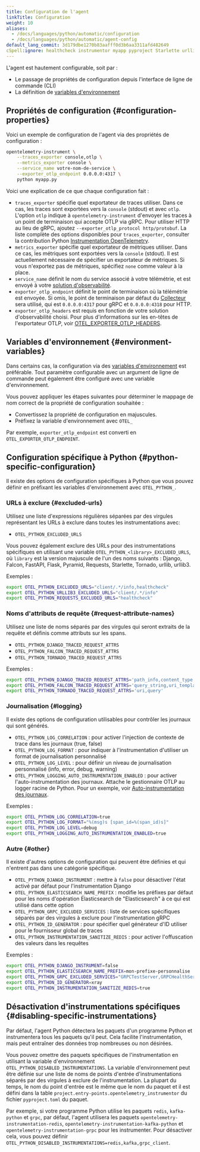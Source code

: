 ```yaml
---
title: Configuration de l'agent
linkTitle: Configuration
weight: 10
aliases:
  - /docs/languages/python/automatic/configuration
  - /docs/languages/python/automatic/agent-config
default_lang_commit: 3d179dbe1270b83aafff0d3b6aa3311afd482649
cSpell:ignore: healthcheck instrumentor myapp pyproject Starlette urllib
---
```


L'agent est hautement configurable, soit par :

- Le passage de propriétés de configuration depuis l'interface de ligne de
  commande (CLI)
- La définition de
  [variables d'environnement](/docs/specs/otel/configuration/sdk-environment-variables/)

## Propriétés de configuration {#configuration-properties}

Voici un exemple de configuration de l'agent via des propriétés de configuration
:

```sh
opentelemetry-instrument \
    --traces_exporter console,otlp \
    --metrics_exporter console \
    --service_name votre-nom-de-service \
    --exporter_otlp_endpoint 0.0.0.0:4317 \
    python myapp.py
```

Voici une explication de ce que chaque configuration fait :

- `traces_exporter` spécifie quel exportateur de traces utiliser. Dans ce cas,
  les traces sont exportées vers la `console` (stdout) et avec `otlp`. L'option
  `otlp` indique à `opentelemetry-instrument` d'envoyer les traces à un point de
  terminaison qui accepte OTLP via gRPC. Pour utiliser HTTP au lieu de gRPC,
  ajoutez `--exporter_otlp_protocol http/protobuf`. La liste complète des
  options disponibles pour `traces_exporter`, consulter la contribution Python
  [Instrumentation OpenTelemetry](https://github.com/open-telemetry/opentelemetry-python-contrib/tree/main/opentelemetry-instrumentation).
- `metrics_exporter` spécifie quel exportateur de métriques utiliser. Dans ce
  cas, les métriques sont exportées vers la `console` (stdout). Il est
  actuellement nécessaire de spécifier un exportateur de métriques. Si vous
  n'exportez pas de métriques, spécifiez `none` comme valeur à la place.
- `service_name` définit le nom du service associé à votre télémétrie, et est
  envoyé à votre [solution d'observabilité](/ecosystem/vendors/).
- `exporter_otlp_endpoint` définit le point de terminaison où la télémétrie est
  envoyée. Si omis, le point de terminaison par défaut du
  [Collecteur](/docs/collector/) sera utilisé, qui est `0.0.0.0:4317` pour gRPC
  et `0.0.0.0:4318` pour HTTP.
- `exporter_otlp_headers` est requis en fonction de votre solution
  d'observabilité choisi. Pour plus d'informations sur les en-têtes de
  l'exportateur OTLP, voir
  [OTEL_EXPORTER_OTLP_HEADERS](/docs/languages/sdk-configuration/otlp-exporter/#otel_exporter_otlp_headers).

## Variables d'environnement {#environment-variables}

Dans certains cas, la configuration via des
[variables d'environnement](/docs/languages/sdk-configuration/) est préférable.
Tout paramètre configurable avec un argument de ligne de commande peut également
être configuré avec une variable d'environnement.

Vous pouvez appliquer les étapes suivantes pour déterminer le mappage de nom
correct de la propriété de configuration souhaitée :

- Convertissez la propriété de configuration en majuscules.
- Préfixez la variable d'environnement avec `OTEL_`

Par exemple, `exporter_otlp_endpoint` est converti en
`OTEL_EXPORTER_OTLP_ENDPOINT`.

## Configuration spécifique à Python {#python-specific-configuration}

Il existe des options de configuration spécifiques à Python que vous pouvez
définir en préfixant les variables d'environnement avec `OTEL_PYTHON_`.

### URLs à exclure {#excluded-urls}

Utilisez une liste d'expressions régulières séparées par des virgules
représentant les URLs à exclure dans toutes les instrumentations avec:

- `OTEL_PYTHON_EXCLUDED_URLS`

Vous pouvez également exclure des URLs pour des instrumentations spécifiques en
utilisant une variable `OTEL_PYTHON_<library>_EXCLUDED_URLS`, où `library` est
la version majuscule de l'un des noms suivants : Django, Falcon, FastAPI, Flask,
Pyramid, Requests, Starlette, Tornado, urllib, urllib3.

Exemples :

```sh
export OTEL_PYTHON_EXCLUDED_URLS="client/.*/info,healthcheck"
export OTEL_PYTHON_URLLIB3_EXCLUDED_URLS="client/.*/info"
export OTEL_PYTHON_REQUESTS_EXCLUDED_URLS="healthcheck"
```

### Noms d'attributs de requête {#request-attribute-names}

Utilisez une liste de noms séparés par des virgules qui seront extraits de la
requête et définis comme attributs sur les spans.

- `OTEL_PYTHON_DJANGO_TRACED_REQUEST_ATTRS`
- `OTEL_PYTHON_FALCON_TRACED_REQUEST_ATTRS`
- `OTEL_PYTHON_TORNADO_TRACED_REQUEST_ATTRS`

Exemples :

```sh
export OTEL_PYTHON_DJANGO_TRACED_REQUEST_ATTRS='path_info,content_type'
export OTEL_PYTHON_FALCON_TRACED_REQUEST_ATTRS='query_string,uri_template'
export OTEL_PYTHON_TORNADO_TRACED_REQUEST_ATTRS='uri,query'
```

### Journalisation {#logging}

Il existe des options de configuration utilisables pour contrôler les journaux
qui sont générés.

- `OTEL_PYTHON_LOG_CORRELATION` : pour activer l'injection de contexte de trace
  dans les journaux (true, false)
- `OTEL_PYTHON_LOG_FORMAT` : pour indiquer à l'instrumentation d'utiliser un
  format de journalisation personnalisé
- `OTEL_PYTHON_LOG_LEVEL` : pour définir un niveau de journalisation
  personnalisé (info, error, debug, warning)
- `OTEL_PYTHON_LOGGING_AUTO_INSTRUMENTATION_ENABLED` : pour activer
  l'auto-instrumentation des journaux. Attache le gestionnaire OTLP au logger
  racine de Python. Pour un exemple, voir
  [Auto-instrumentation des journaux](/docs/zero-code/python/logs-example/).

Exemples :

```sh
export OTEL_PYTHON_LOG_CORRELATION=true
export OTEL_PYTHON_LOG_FORMAT="%(msg)s [span_id=%(span_id)s]"
export OTEL_PYTHON_LOG_LEVEL=debug
export OTEL_PYTHON_LOGGING_AUTO_INSTRUMENTATION_ENABLED=true
```

### Autre {#other}

Il existe d'autres options de configuration qui peuvent être définies et qui
n'entrent pas dans une catégorie spécifique.

- `OTEL_PYTHON_DJANGO_INSTRUMENT` : mettre à `false` pour désactiver l'état
  activé par défaut pour l'instrumentation Django
- `OTEL_PYTHON_ELASTICSEARCH_NAME_PREFIX` : modifie les préfixes par défaut pour
  les noms d'opération Elasticsearch de "Elasticsearch" à ce qui est utilisé
  dans cette option
- `OTEL_PYTHON_GRPC_EXCLUDED_SERVICES` : liste de services spécifiques séparés
  par des virgules à exclure pour l'instrumentation gRPC
- `OTEL_PYTHON_ID_GENERATOR` : pour spécifier quel générateur d'ID utiliser pour
  le fournisseur global de traces
- `OTEL_PYTHON_INSTRUMENTATION_SANITIZE_REDIS` : pour activer l'offuscation des
  valeurs dans les requêtes

Exemples :

```sh
export OTEL_PYTHON_DJANGO_INSTRUMENT=false
export OTEL_PYTHON_ELASTICSEARCH_NAME_PREFIX=mon-prefixe-personnalise
export OTEL_PYTHON_GRPC_EXCLUDED_SERVICES="GRPCTestServer,GRPCHealthServer"
export OTEL_PYTHON_ID_GENERATOR=xray
export OTEL_PYTHON_INSTRUMENTATION_SANITIZE_REDIS=true
```

## Désactivation d'instrumentations spécifiques {#disabling-specific-instrumentations}

Par défaut, l'agent Python détectera les paquets d'un programme Python et
instrumentera tous les paquets qu'il peut. Cela facilite l'instrumentation, mais
peut entraîner des données trop nombreuses ou non désirées.

Vous pouvez omettre des paquets spécifiques de l'instrumentation en utilisant la
variable d'environnement `OTEL_PYTHON_DISABLED_INSTRUMENTATIONS`. La variable
d'environnement peut être définie sur une liste de noms de points d'entrée
d'instrumentations séparés par des virgules à exclure de l'instrumentation. La
plupart du temps, le nom du point d'entrée est le même que le nom du paquet et
il est défini dans la table `project.entry-points.opentelemetry_instrumentor` du
fichier `pyproject.toml` du paquet.

Par exemple, si votre programme Python utilise les paquets `redis`,
`kafka-python` et `grpc`, par défaut, l'agent utilisera les paquets
`opentelemetry-instrumentation-redis`,
`opentelemetry-instrumentation-kafka-python` et
`opentelemetry-instrumentation-grpc` pour les instrumenter. Pour désactiver
cela, vous pouvez définir
`OTEL_PYTHON_DISABLED_INSTRUMENTATIONS=redis,kafka,grpc_client`.
